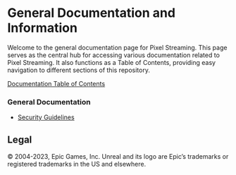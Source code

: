 # General Documentation and Information
Welcome to the general documentation page for Pixel Streaming. This page serves as the central hub for accessing various documentation related to Pixel Streaming. It also functions as a Table of Contents, providing easy navigation to different sections of this repository. 

[Documentation Table of Contents](/README.md#documentation)
### General Documentation

* [Security Guidelines](/Docs/Security-Guidelines.md)



## Legal
© 2004-2023, Epic Games, Inc. Unreal and its logo are Epic’s trademarks or registered trademarks in the US and elsewhere. 

